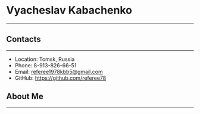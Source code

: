 # Vyacheslav Kabachenko
****
## Contacts
****
* Location: Tomsk, Russia
* Phone: 8-913-826-66-51
* Email: referee1978kbb5@gmail.com
* GitHub: https://github.com/referee78
## About Me
****


